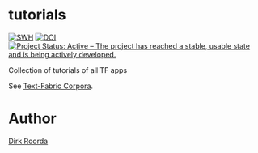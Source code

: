 # tutorials

[![SWH](https://archive.softwareheritage.org/badge/origin/https://github.com/annotation/tutorials/)](https://archive.softwareheritage.org/browse/origin/https://github.com/annotation/tutorials/)
[![DOI](https://zenodo.org/badge/165073174.svg)](https://zenodo.org/badge/latestdoi/165073174)
[![Project Status: Active – The project has reached a stable, usable state and is being actively developed.](https://www.repostatus.org/badges/latest/active.svg)](https://www.repostatus.org/#active)

Collection of tutorials of all TF apps

See [Text-Fabric Corpora](https://annotation.github.io/text-fabric/tf/about/corpora.html).

# Author

[Dirk Roorda](https://github.com/dirkroorda)

